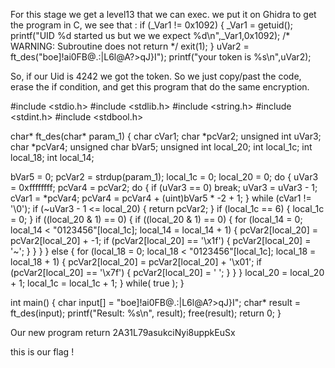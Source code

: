 For this stage we get a level13 that we can exec.
we put it on Ghidra to get the program in C, we see that : 
  if (_Var1 != 0x1092) {
    _Var1 = getuid();
    printf("UID %d started us but we we expect %d\n",_Var1,0x1092);
                    /* WARNING: Subroutine does not return */
    exit(1);
  }
  uVar2 = ft_des("boe]!ai0FB@.:|L6l@A?>qJ}I");
  printf("your token is %s\n",uVar2);

So, if our Uid is 4242 we got the token. So we just copy/past the code, erase the if condition, and get this program that do the same encryption.


#include <stdio.h>
#include <stdlib.h>
#include <string.h>
#include <stdint.h>
#include <stdbool.h>


char* ft_des(char* param_1) {
  char cVar1;
  char *pcVar2;
  unsigned int uVar3;
  char *pcVar4;
  unsigned char bVar5;
  unsigned int local_20;
  int local_1c;
  int local_18;
  int local_14;

  bVar5 = 0;
  pcVar2 = strdup(param_1);
  local_1c = 0;
  local_20 = 0;
  do {
    uVar3 = 0xffffffff;
    pcVar4 = pcVar2;
    do {
      if (uVar3 == 0) break;
      uVar3 = uVar3 - 1;
      cVar1 = *pcVar4;
      pcVar4 = pcVar4 + (uint)bVar5 * -2 + 1;
    } while (cVar1 != '\0');
    if (~uVar3 - 1 <= local_20) {
      return pcVar2;
    }
    if (local_1c == 6) {
      local_1c = 0;
    }
    if ((local_20 & 1) == 0) {
      if ((local_20 & 1) == 0) {
        for (local_14 = 0; local_14 < "0123456"[local_1c]; local_14 = local_14 + 1) {
          pcVar2[local_20] = pcVar2[local_20] + -1;
          if (pcVar2[local_20] == '\x1f') {
            pcVar2[local_20] = '~';
          }
        }
      }
    }
    else {
      for (local_18 = 0; local_18 < "0123456"[local_1c]; local_18 = local_18 + 1) {
        pcVar2[local_20] = pcVar2[local_20] + '\x01';
        if (pcVar2[local_20] == '\x7f') {
          pcVar2[local_20] = ' ';
        }
      }
    }
    local_20 = local_20 + 1;
    local_1c = local_1c + 1;
  } while( true );
}

int main() {
    char input[] = "boe]!ai0FB@.:|L6l@A?>qJ}I";
    char* result = ft_des(input);
    printf("Result: %s\n", result);
    free(result);
    return 0;
}

Our new program return 2A31L79asukciNyi8uppkEuSx

this is our flag ! 